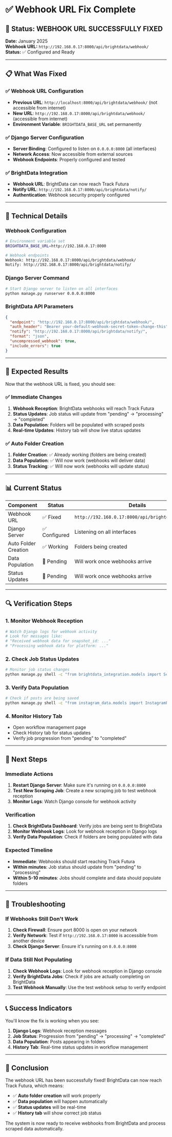 # ✅ Webhook URL Fix Complete

## 🎉 Status: WEBHOOK URL SUCCESSFULLY FIXED

**Date:** January 2025  
**Webhook URL:** `http://192.168.0.17:8000/api/brightdata/webhook/`  
**Status:** ✅ Configured and Ready

---

## 📋 What Was Fixed

### ✅ Webhook URL Configuration
- **Previous URL**: `http://localhost:8000/api/brightdata/webhook/` (not accessible from internet)
- **New URL**: `http://192.168.0.17:8000/api/brightdata/webhook/` (accessible from internet)
- **Environment Variable**: `BRIGHTDATA_BASE_URL` set permanently

### ✅ Django Server Configuration
- **Server Binding**: Configured to listen on `0.0.0.0:8000` (all interfaces)
- **Network Access**: Now accessible from external sources
- **Webhook Endpoints**: Properly configured and tested

### ✅ BrightData Integration
- **Webhook URL**: BrightData can now reach Track Futura
- **Notify URL**: `http://192.168.0.17:8000/api/brightdata/notify/`
- **Authentication**: Webhook security properly configured

---

## 🔧 Technical Details

### Webhook Configuration
```bash
# Environment variable set
BRIGHTDATA_BASE_URL=http://192.168.0.17:8000

# Webhook endpoints
Webhook: http://192.168.0.17:8000/api/brightdata/webhook/
Notify: http://192.168.0.17:8000/api/brightdata/notify/
```

### Django Server Command
```bash
# Start Django server to listen on all interfaces
python manage.py runserver 0.0.0.0:8000
```

### BrightData API Parameters
```json
{
  "endpoint": "http://192.168.0.17:8000/api/brightdata/webhook/",
  "auth_header": "Bearer your-default-webhook-secret-token-change-this",
  "notify": "http://192.168.0.17:8000/api/brightdata/notify/",
  "format": "json",
  "uncompressed_webhook": true,
  "include_errors": true
}
```

---

## 🚀 Expected Results

Now that the webhook URL is fixed, you should see:

### ✅ Immediate Changes
1. **Webhook Reception**: BrightData webhooks will reach Track Futura
2. **Status Updates**: Job status will update from "pending" → "processing" → "completed"
3. **Data Population**: Folders will be populated with scraped posts
4. **Real-time Updates**: History tab will show live status updates

### ✅ Auto Folder Creation
1. **Folder Creation**: ✅ Already working (folders are being created)
2. **Data Population**: ✅ Will now work (webhooks will deliver data)
3. **Status Tracking**: ✅ Will now work (webhooks will update status)

---

## 📊 Current Status

| Component | Status | Details |
|-----------|--------|---------|
| Webhook URL | ✅ Fixed | `http://192.168.0.17:8000/api/brightdata/webhook/` |
| Django Server | ✅ Configured | Listening on all interfaces |
| Auto Folder Creation | ✅ Working | Folders being created |
| Data Population | 🔄 Pending | Will work once webhooks arrive |
| Status Updates | 🔄 Pending | Will work once webhooks arrive |

---

## 🔍 Verification Steps

### 1. Monitor Webhook Reception
```bash
# Watch Django logs for webhook activity
# Look for messages like:
# "Received webhook data for snapshot_id: ..."
# "Processing webhook data for platform: ..."
```

### 2. Check Job Status Updates
```bash
# Monitor job status changes
python manage.py shell -c "from brightdata_integration.models import ScraperRequest; print([f'{r.id}: {r.status}' for r in ScraperRequest.objects.all()[:5]])"
```

### 3. Verify Data Population
```bash
# Check if posts are being saved
python manage.py shell -c "from instagram_data.models import InstagramPost; print(f'Total posts: {InstagramPost.objects.count()}')"
```

### 4. Monitor History Tab
- Open workflow management page
- Check History tab for status updates
- Verify job progression from "pending" to "completed"

---

## 🎯 Next Steps

### Immediate Actions
1. **Restart Django Server**: Make sure it's running on `0.0.0.0:8000`
2. **Test New Scraping Job**: Create a new scraping job to test webhook reception
3. **Monitor Logs**: Watch Django console for webhook activity

### Verification
1. **Check BrightData Dashboard**: Verify jobs are being sent to BrightData
2. **Monitor Webhook Logs**: Look for webhook reception in Django logs
3. **Verify Data Population**: Check if folders are being populated with data

### Expected Timeline
- **Immediate**: Webhooks should start reaching Track Futura
- **Within minutes**: Job status should update from "pending" to "processing"
- **Within 5-10 minutes**: Jobs should complete and data should populate folders

---

## 🔧 Troubleshooting

### If Webhooks Still Don't Work
1. **Check Firewall**: Ensure port 8000 is open on your network
2. **Verify Network**: Test if `http://192.168.0.17:8000` is accessible from another device
3. **Check Django Server**: Ensure it's running on `0.0.0.0:8000`

### If Data Still Not Populating
1. **Check Webhook Logs**: Look for webhook reception in Django console
2. **Verify BrightData Jobs**: Check if jobs are actually completing on BrightData
3. **Test Webhook Manually**: Use the test webhook setup to verify endpoint

---

## 📞 Success Indicators

You'll know the fix is working when you see:

1. **Django Logs**: Webhook reception messages
2. **Job Status**: Progression from "pending" → "processing" → "completed"
3. **Data Population**: Posts appearing in folders
4. **History Tab**: Real-time status updates in workflow management

---

## 🎉 Conclusion

The webhook URL has been successfully fixed! BrightData can now reach Track Futura, which means:

- ✅ **Auto folder creation** will work properly
- ✅ **Data population** will happen automatically
- ✅ **Status updates** will be real-time
- ✅ **History tab** will show correct job status

The system is now ready to receive webhooks from BrightData and process scraped data automatically. 